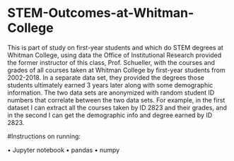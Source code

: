 # STEM-Outcomes-at-Whitman-College
This is part of study on first-year students and which do STEM degrees at Whitman College, using data the Office of Institutional Research provided the former instructor of this class, Prof. Schueller, with the courses and grades of all courses taken at Whitman College by first-year students from 2002-2018. In a separate data set, they provided the degrees those students ultimately earned 3 years later along with some demographic information. The two data sets are anonymized with random student ID numbers that correlate between the two data sets. For example, in the first dataset I can extract all the courses taken by ID 2823 and their grades, and in the second I can get the demographic info and degree earned by ID 2823. 

#Instructions on running: 

• Jupyter notebook 
• pandas 
• numpy
